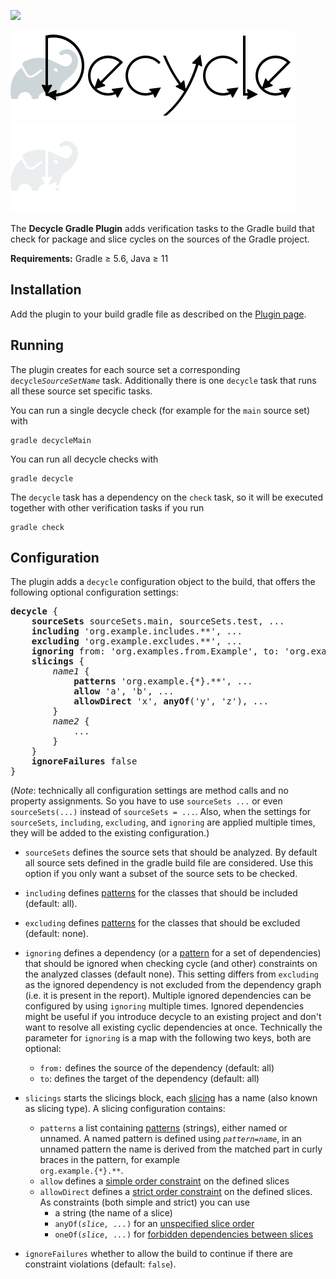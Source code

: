 [![](https://img.shields.io/maven-metadata/v?label=Plugin&metadataUrl=https%3A%2F%2Fplugins.gradle.org%2Fm2%2Fde%2Fobqo%2Fdecycle%2Fde.obqo.decycle.gradle.plugin%2Fmaven-metadata.xml)](https://plugins.gradle.org/plugin/de.obqo.decycle)

![Decycle](../readme/images/logo-gradle-plugin.svg#gh-light-mode-only)
![Decycle](../readme/images/logo-gradle-plugin-dm.svg#gh-dark-mode-only)

The **Decycle Gradle Plugin** adds verification tasks to the Gradle build that check for package and slice cycles 
on the sources of the Gradle project.

**Requirements:** Gradle ≥ 5.6, Java ≥ 11 

## Installation

Add the plugin to your build gradle file as described on the 
[Plugin page](https://plugins.gradle.org/plugin/de.obqo.decycle).

## Running

The plugin creates for each source set a corresponding <code>decycle<i>SourceSetName</i></code> task.
Additionally there is one `decycle` task that runs all these source set specific tasks.

You can run a single decycle check (for example for the `main` source set) with

```
gradle decycleMain
```

You can run all decycle checks with

```
gradle decycle
```

The `decycle` task has a dependency on the `check` task, so it will be executed together with other verification tasks if you run

```
gradle check
```

## Configuration

The plugin adds a `decycle` configuration object to the build, that offers the following optional configuration settings:

<pre>
<b>decycle</b> {
    <b>sourceSets</b> sourceSets.main, sourceSets.test, ...
    <b>including</b> 'org.example.includes.**', ...
    <b>excluding</b> 'org.example.excludes.**', ...
    <b>ignoring</b> from: 'org.examples.from.Example', to: 'org.examples.to.**'
    <b>slicings</b> {
        <i>name1</i> {
            <b>patterns</b> 'org.example.{*}.**', ...
            <b>allow</b> 'a', 'b', ...
            <b>allowDirect</b> 'x', <b>anyOf</b>('y', 'z'), ...
        }
        <i>name2</i> {
            ...
        }
    }
    <b>ignoreFailures</b> false
}
</pre>

(_Note_: technically all configuration settings are method calls and no property assignments.
So you have to use `sourceSets ...` or even `sourceSets(...)` instead of `sourceSets = ...`.
Also, when the settings for `sourceSets`, `including`, `excluding`, and `ignoring` are applied multiple times,
they will be added to the existing configuration.)

* `sourceSets`
  defines the source sets that should be analyzed.
  By default all source sets defined in the gradle build file are considered.
  Use this option if you only want a subset of the source sets to be checked.

* `including`
  defines [patterns](../readme/patterns.md) for the classes that should be included (default: all).

* `excluding`
  defines [patterns](../readme/patterns.md) for the classes that should be excluded (default: none).

* `ignoring`
  defines a dependency (or a [pattern](../readme/patterns.md) for a set of dependencies) that should be ignored
  when checking cycle (and other) constraints on the analyzed classes (default none).
  This setting differs from `excluding` as the ignored dependency is not excluded from the dependency graph
  (i.e. it is present in the report). Multiple ignored dependencies can be configured by using `ignoring` multiple times. 
  Ignored dependencies might be useful if you introduce decycle to an existing project and don't want to resolve all 
  existing cyclic dependencies at once.
  Technically the parameter for `ignoring` is a map with the following two keys,
  both are optional:
    * `from:` defines the source of the dependency (default: all)
    * `to`: defines the target of the dependency (default: all)

* `slicings`
  starts the slicings block, each [slicing](../readme/slicings.md) has a name (also known as slicing type). 
  A slicing configuration contains:
    * `patterns`
      a list containing [patterns](../readme/patterns.md) (strings), either named or unnamed.
      A named pattern is defined using <code><i>pattern</i>=<i>name</i></code>,
      in an unnamed pattern the name is derived from the matched part in curly braces in the pattern, for example  
      `org.example.{*}.**`. 
    * `allow`
      defines a [simple order constraint](../readme/slicings.md#simple-order-constraints) on the defined slices
    * `allowDirect`
      defines a [strict order constraint](../readme/slicings.md#strict-order-constraints) on the defined slices. 
      As constraints (both simple and strict) you can use
        * a string (the name of a slice)
        * <code>anyOf(<i>slice, ...</i>)</code> for an [unspecified slice order](../readme/slicings.md#unspecified-order-of-slices)
        * <code>oneOf(<i>slice, ...</i>)</code> for [forbidden dependencies between slices](../readme/slicings.md#forbidden-dependencies-between-slices)
    
* `ignoreFailures` whether to allow the build to continue if there are constraint violations (default: `false`).
